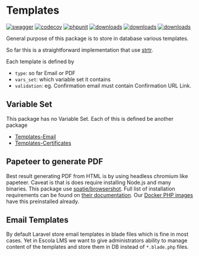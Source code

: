# Templates 

[![swagger](https://img.shields.io/badge/documentation-swagger-green)](https://escolalms.github.io/Templates/)
[![codecov](https://codecov.io/gh/EscolaLMS/Templates/branch/main/graph/badge.svg?token=NRAN4R8AGZ)](https://codecov.io/gh/EscolaLMS/Templates)
[![phpunit](https://github.com/EscolaLMS/Templates/actions/workflows/test.yml/badge.svg)](https://github.com/EscolaLMS/Templates/actions/workflows/test.yml)
[![downloads](https://img.shields.io/packagist/dt/escolalms/templates)](https://packagist.org/packages/escolalms/templates)
[![downloads](https://img.shields.io/packagist/v/escolalms/templates)](https://packagist.org/packages/escolalms/templates)
[![downloads](https://img.shields.io/packagist/l/escolalms/templates)](https://packagist.org/packages/escolalms/templates)

General purpose of this package is to store in database various templates. 

So far this is a straightforward implementation that use [strtr](https://www.php.net/manual/en/function.strtr.php). 

Each template is defined by
- `type`: so far Email or PDF 
- `vars_set`: which variable set it contains 
- `validation`: eg. Confirmation email must contain Confirmation URL Link. 

## Variable Set 

This package has no Variable Set. Each of this is defined be another package 
- [Templates-Email](https://github.com/EscolaLMS/Templates-Email)
- [Templates-Certificates](https://github.com/EscolaLMS/Templates-Certificates)

## Papeteer to generate PDF

Best result generating PDF from HTML is by using headless chromium like papeteer. 
Caveat is that is does require installing Node.js and many binaries. This package use [spatie/browsershot](https://github.com/spatie/browsershot). 
Full list of installation requirements can be found on [their documentation](https://github.com/spatie/browsershot#requirements).
Our [Docker PHP images](https://hub.docker.com/r/escolalms/php) have this preinstalled already.

## Email Templates

By default Laravel store email templates in blade files which is fine in most cases. Yet in Escola LMS we want to give administrators 
ability to manage content of the templates and store them in DB instead of `*.blade.php` files. 


